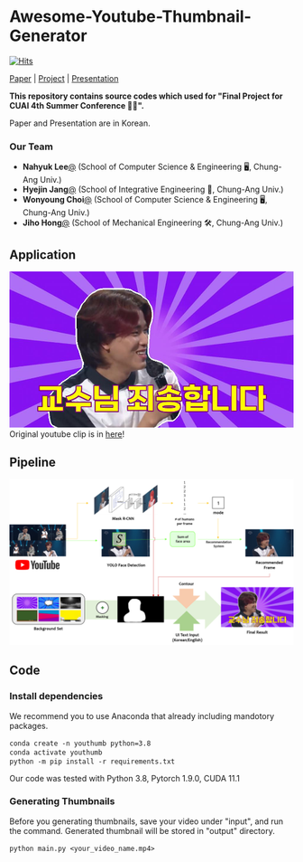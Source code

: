 # Awesome-Youtube-Thumbnail-Generator

[![Hits](https://hits.seeyoufarm.com/api/count/incr/badge.svg?url=https%3A%2F%2Fgithub.com%2FCUAI-CAU%2FAwesome-Youtube-Thumbnail-Generator&count_bg=%2383C4E9&title_bg=%23555555&icon=&icon_color=%23E7E7E7&title=Hits%21&edge_flat=true)](https://hits.seeyoufarm.com)


[Paper]() | [Project]() | [Presentation]() 


**This repository contains source codes which used for "Final Project for CUAI 4th Summer Conference :surfing_man:".**

Paper and Presentation are in Korean.  

### Our Team 
 - **Nahyuk Lee**[@](mailto:nahyuk0113@gmail.com) (School of Computer Science & Engineering :desktop_computer:, Chung-Ang Univ.)
 - **Hyejin Jang**[@](mailto:wkdgpwls617@gmail.com) (School of Integrative Engineering 	:test_tube:, Chung-Ang Univ.)
 - **Wonyoung Choi**[@](mailto:choioy6532@naver.com) (School of Computer Science & Engineering :desktop_computer:, Chung-Ang Univ.)
 - **Jiho Hong**[@](mailto:hgjiho@naver.com) (School of Mechanical Engineering 	:hammer_and_wrench:, Chung-Ang Univ.)

## Application

![ex1](docs/result2.jpg)
Original youtube clip is in [here](https://www.youtube.com/watch?v=kQJ1pnVIwss&ab_channel=KBSKpop)!


## Pipeline
![pipeline](docs/pipeline.png)

## Code

### Install dependencies
We recommend you to use Anaconda that already including mandotory packages.
```
conda create -n youthumb python=3.8
conda activate youthumb
python -m pip install -r requirements.txt
```
Our code was tested with Python 3.8, Pytorch 1.9.0, CUDA 11.1

### Generating Thumbnails
Before you generating thumbnails, save your video under "input", and run the command. Generated thumbnail will be stored in "output" directory.
```
python main.py <your_video_name.mp4>
```

